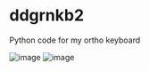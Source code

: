 # ddgrnkb2
Python code for my ortho keyboard

![image](https://user-images.githubusercontent.com/86728543/193632190-55b4a6a7-8e44-4a0c-86b1-252b25cb11f6.png)
![image](https://user-images.githubusercontent.com/86728543/193632154-b0efa872-47af-404f-aa2f-beefc857ef7c.png)
